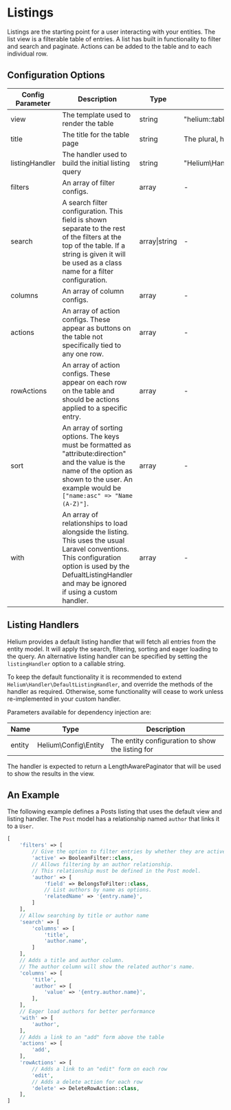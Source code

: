 # Listings

Listings are the starting point for a user interacting with your entities. The list view is a filterable table of entries. A list has built in functionality to filter and search and paginate. Actions can be added to the table and to each individual row.

## Configuration Options

| Config Parameter | Description | Type | Default Value |
| --- | --- | --- | -- |
| view | The template used to render the table | string | "helium::table" |
| title | The title for the table page | string | The plural, humanised entity name |
| listingHandler | The handler used to build the initial listing query | string | "Helium\Handler\DefaultListingHandler" |
| filters | An array of filter configs. | array | - |
| search | A search filter configuration. This field is shown separate to the rest of the filters at the top of the table. If a string is given it will be used as a class name for a filter configuration. | array\|string | - |
| columns | An array of column configs. | array | - |
| actions | An array of action configs. These appear as buttons on the table not specifically tied to any one row. | array | - |
| rowActions | An array of action configs. These appear on each row on the table and should be actions applied to a specific entry. | array | - |
| sort | An array of sorting options. The keys must be formatted as "attribute:direction" and the value is the name of the option as shown to the user. An example would be `["name:asc" => "Name (A-Z)"]`. | array | - |
| with | An array of relationships to load alongside the listing. This uses the usual Laravel conventions. This configuration option is used by the DefualtListingHandler and may be ignored if using a custom handler. | array | - |

## Listing Handlers

Helium provides a default listing handler that will fetch all entries from the entity model. It will apply the search, filtering, sorting and eager loading to the query. An alternative listing handler can be specified by setting the `listingHandler` option to a callable string.

To keep the default functionality it is recommended to extend `Helium\Handler\DefaultListingHandler`, and override the methods of the handler as required. Otherwise, some functionality will cease to work unless re-implemented in your custom handler.

Parameters available for dependency injection are:

| Name | Type | Description |
| -----| ---- | ----------- |
| entity | Helium\Config\Entity | The entity configuration to show the listing for |

The handler is expected to return a LengthAwarePaginator that will be used to show the results in the view. 

## An Example

The following example defines a Posts listing that uses the default view and listing handler. The `Post` model has a relationship named `author` that links it to a `User`.

```php
[
    'filters' => [
        // Give the option to filter entries by whether they are active.
        'active' => BooleanFilter::class,
        // Allows filtering by an author relationship. 
        // This relationship must be defined in the Post model.
        'author' => [
            'field' => BelongsToFilter::class,
            // List authors by name as options.
            'relatedName' => '{entry.name}',
        ]
    ],
    // Allow searching by title or author name
    'search' => [
        'columns' => [
            'title',
            'author.name',
        ]
    ],
    // Adds a title and author column. 
    // The author column will show the related author's name.
    'columns' => [
        'title',
        'author' => [
            'value' => '{entry.author.name}',
        ],
    ],
    // Eager load authors for better performance
    'with' => [
        'author',
    ],
    // Adds a link to an "add" form above the table
    'actions' => [
        'add',
    ],
    'rowActions' => [
        // Adds a link to an "edit" form on each row
        'edit',
        // Adds a delete action for each row
        'delete' => DeleteRowAction::class,
    ],
]
```
